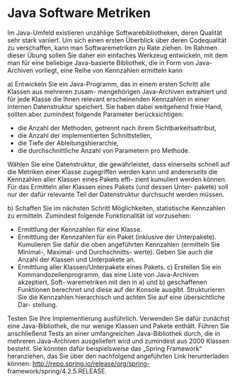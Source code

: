 # Java Software Metriken

Im Java-Umfeld existieren unzählige Softwarebibliotheken, deren Qualität sehr stark variiert. Um sich einen ersten Überblick über deren Codequalität zu verschaffen, kann man Softwaremetriken zu Rate ziehen. Im Rahmen dieser Übung sollen Sie daher ein einfaches Werkzeug entwickeln, mit dem man für eine beliebige Java-basierte Bibliothek, die in Form von Java-Archiven vorliegt, eine Reihe von Kennzahlen ermitteln kann

a) Entwickeln Sie ein Java-Programm, das in einem ersten Schritt alle Klassen aus mehreren zusam- mengehörigen Java-Archiven extrahiert und für jede Klasse die Ihnen relevant erscheinenden Kennzahlen in einer internen Datenstruktur speichert. Sie haben dabei weitgehend freie Hand, sollten aber zumindest folgende Parameter berücksichtigen:
-  die Anzahl der Methoden, getrennt nach ihrem Sichtbarkeitsattribut,
- die Anzahl der implementierten Schnittstellen,
-  die Tiefe der Ableitungshierarchie,
-  die durchschnittliche Anzahl von Parametern pro Methode.

Wählen Sie eine Datenstruktur, die gewährleistet, dass einerseits schnell auf die Metriken einer Klasse zugegriffen werden kann und andererseits die Kennzahlen aller Klassen eines Pakets effi- zient kumuliert werden können. Für das Ermitteln aller Klassen eines Pakets (und dessen Unter- pakete) soll nur der dafür relevante Teil der Datenstruktur durchsucht werden müssen.

b) Schaffen Sie im nächsten Schritt Möglichkeiten, statistische Kennzahlen zu ermitteln. Zumindest folgende Funktionalität ist vorzusehen:
-  Ermittlung der Kennzahlen für eine Klasse.
- Ermittlung der Kennzahlen für ein Paket (inklusive der Unterpakete). Kumulieren Sie dafür die oben angeführten Kennzahlen (ermitteln Sie Minimal-, Maximal- und Durchschnitts- werte). Geben Sie auch die Anzahl der Klassen und Unterpakete an.
- Ermittlung aller Klassen/Unterpakete eines Pakets.
c) Erstellen Sie ein Kommandozeilenprogramm, das eine Liste von Java-Archiven akzeptiert, Soft- waremetriken mit den in a) und b) geschaffenen Funktionen berechnet und diese auf der Konsole ausgibt. Strukturieren Sie die Kennzahlen hierarchisch und achten Sie auf eine übersichtliche Dar- stellung.

Testen Sie Ihre Implementierung ausführlich. Verwenden Sie dafür zunächst eine Java-Bibliothek, die nur wenige Klassen und Pakete enthält. Führen Sie anschließend Tests an einer umfangreichen Java-Bibliothek durch, die in mehreren Java-Archiven ausgeliefert wird und zumindest aus 2000 Klassen besteht. Sie könnten dafür beispielsweise das „Spring Framework“ heranziehen, das Sie über den nachfolgend angeführten Link herunterladen können: http://repo.spring.io/release/org/spring- framework/spring/4.2.5.RELEASE.

